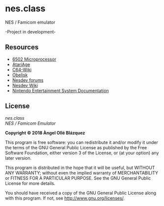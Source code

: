 # nes.class
NES / Famicom emulator 

-Project in development-

## Resources  
* [6502 Microprocessor](http://nesdev.com/6502.txt)  
* [AtariAge](http://atariage.com)  
* [C64-Wiki](https://www.c64-wiki.com)  
* [Obelisk](http://www.obelisk.me.uk/)  
* [Nesdev forums](https://forums.nesdev.com)  
* [Nesdev Wiki](http://wiki.nesdev.com)  
* [Nintendo Entertainment System Documentation](http://www.nesdev.com/NESDoc.pdf)  
   


## License

*nes.class*  
*NES / Famicom Emulator* 

**Copyright &copy;  2018 Àngel Ollé Blázquez**

This program is free software: you can redistribute it and/or modify it under the terms of the GNU General Public License as published by the Free Software Foundation, either version 3 of the License, or (at your option) any later version.
 
This program is distributed in the hope that it will be useful, but WITHOUT ANY WARRANTY; without even the implied warranty of MERCHANTABILITY or FITNESS FOR A PARTICULAR PURPOSE. See the GNU General Public License for more details.
 
You should have received a copy of the GNU General Public License along with this program. If not, see <http://www.gnu.org/licenses/>.
